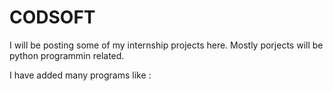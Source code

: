# CODSOFT
I will be posting some of my internship projects here. Mostly porjects will be python programmin related.

I have added many programs like : 

